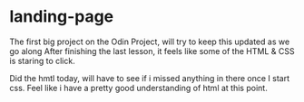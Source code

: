 # landing-page 

The first big project on the Odin Project, will try to keep this updated as we go along
After finishing the last lesson, it feels like some of the HTML & CSS is staring to click.

Did the hmtl today, will have to see if i missed anything in there once I start css.
Feel like i have a pretty good understanding of html at this point.